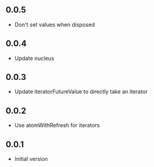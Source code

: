 ## 0.0.5

- Don't set values when disposed

## 0.0.4

- Update nucleus

## 0.0.3

- Update iteratorFutureValue to directly take an iterator

## 0.0.2

- Use atomWithRefresh for iterators

## 0.0.1

- Initial version
